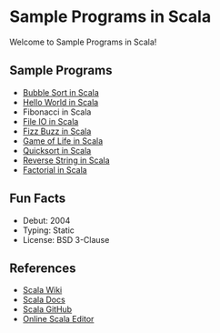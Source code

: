 # Sample Programs in Scala

Welcome to Sample Programs in Scala!

## Sample Programs

- [Bubble Sort in Scala](https://github.com/TheRenegadeCoder/sample-programs/issues/1033)
- [Hello World in Scala][1]
- Fibonacci in Scala
- [File IO in Scala](https://github.com/TheRenegadeCoder/sample-programs/issues/1031)
- [Fizz Buzz in Scala][2]
- [Game of Life in Scala](https://github.com/TheRenegadeCoder/sample-programs/issues/1035)
- [Quicksort in Scala](https://github.com/TheRenegadeCoder/sample-programs/issues/1034)
- [Reverse String in Scala](https://github.com/TheRenegadeCoder/sample-programs/issues/1032)
- [Factorial in Scala](https://github.com/TheRenegadeCoder/sample-programs-website/issues/332)
## Fun Facts

- Debut: 2004
- Typing: Static
- License: BSD 3-Clause

## References

- [Scala Wiki][3]
- [Scala Docs][4]
- [Scala GitHub][5]
- [Online Scala Editor][6]

[1]: https://therenegadecoder.com/code/hello-world-in-scala
[2]: https://github.com/TheRenegadeCoder/sample-programs/issues/521
[3]: https://en.wikipedia.org/wiki/Scala_(programming_language)
[4]: https://www.scala-lang.org
[5]: https://github.com/scala/scala
[6]: https://scastie.scala-lang.org
